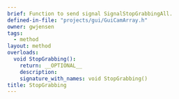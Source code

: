 ```yaml
---
brief: Function to send signal SignalStopGrabbingAll.
defined-in-file: "projects/gui/GuiCamArray.h"
owner: gwjensen
tags:
  - method
layout: method
overloads:
  void StopGrabbing():
    return: __OPTIONAL__
    description:
    signature_with_names: void StopGrabbing()
title: StopGrabbing
---
```

